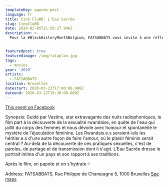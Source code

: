 ```yaml
---
templateKey: agenda-post
language: fr
title: Ciné CluBB: L’Eau Sacrée
slug: CineCluBB
date: 2020-02-05T21:50:27.946Z
description: >-
  Pour la #BlackHistoryMonthBelgium, FATSABBATS vous invite à une reflexion sur la décolonisation de la sexualité autour d'une projection du superbe film à ((re-)re-)garder : L’Eau Sacrée d’Olivier Jourdain.


featuredpost: true
featuredimage: /img/rataplan.jpg
tags:
  - movies
year: '2020'
artists:
  - FATSABBATS
location: Bruxelles
datestart: 2020-03-22T17:00:00.000Z
dateend: 2020-03-22T19:30:00.000Z
---
```

[This event on Facebook](https://www.facebook.com/events/652389205519203/)


Synopsis:
Guidé par Vestine, star extravagante des nuits radiophoniques, le film part à la découverte de la sexualité rwandaise, en quête de l'eau qui jaillit du corps des femmes et nous dévoile avec humour et spontanéité le mystère de l'éjaculation féminine.
Les Rwandais.e.s seraient-iels les héritier.e.s d'une autre façon de faire l'amour, où le plaisir féminin serait central ? Au-delà de la découverte de ces pratiques sexuelles, c'est de paroles, de partage et de transmission dont il s'agit.
L'Eau Sacrée dresse le portrait intime d'un pays et son rapport à ses traditions.

Après le film, on papote et on s’hydrate 💦

Address: FATSABBATS, Rue Philippe de Champagne 5, 1000 Bruxelles [See maps](https://goo.gl/maps/fRmRW6RtoArwWefM7)
